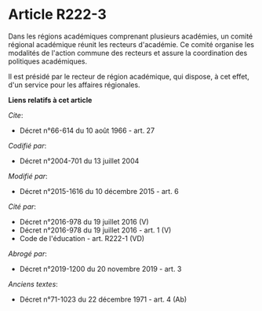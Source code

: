 # Article R222-3

Dans les régions académiques comprenant plusieurs académies, un comité régional académique réunit les recteurs d'académie. Ce
comité organise les modalités de l'action commune des recteurs et assure la coordination des politiques académiques. 

Il est présidé par le recteur de région académique, qui dispose, à cet effet, d'un service pour les affaires régionales.

**Liens relatifs à cet article**

_Cite_:

  - Décret n°66-614 du 10 août 1966 - art. 27

_Codifié par_:

  - Décret n°2004-701 du 13 juillet 2004

_Modifié par_:

  - Décret n°2015-1616 du 10 décembre 2015 - art. 6

_Cité par_:

  - Décret n°2016-978 du 19 juillet 2016 (V)
  - Décret n°2016-978 du 19 juillet 2016 - art. 1 (V)
  - Code de l'éducation - art. R222-1 (VD)

_Abrogé par_:

  - Décret n°2019-1200 du 20 novembre 2019 - art. 3

_Anciens textes_:

  - Décret n°71-1023 du 22 décembre 1971 - art. 4 (Ab)
